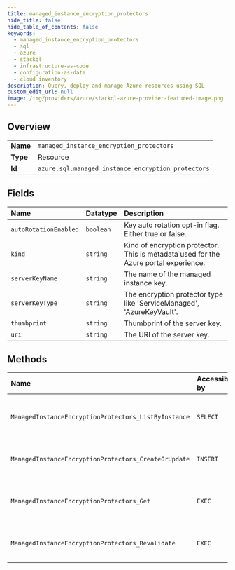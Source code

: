 ```yaml
---
title: managed_instance_encryption_protectors
hide_title: false
hide_table_of_contents: false
keywords:
  - managed_instance_encryption_protectors
  - sql
  - azure    
  - stackql
  - infrastructure-as-code
  - configuration-as-data
  - cloud inventory
description: Query, deploy and manage Azure resources using SQL
custom_edit_url: null
image: /img/providers/azure/stackql-azure-provider-featured-image.png
---
```

  
    

## Overview
<table><tbody>
<tr><td><b>Name</b></td><td><code>managed_instance_encryption_protectors</code></td></tr>
<tr><td><b>Type</b></td><td>Resource</td></tr>
<tr><td><b>Id</b></td><td><code>azure.sql.managed_instance_encryption_protectors</code></td></tr>
</tbody></table>

## Fields
| Name | Datatype | Description |
|:-----|:---------|:------------|
| `autoRotationEnabled` | `boolean` | Key auto rotation opt-in flag. Either true or false. |
| `kind` | `string` | Kind of encryption protector. This is metadata used for the Azure portal experience. |
| `serverKeyName` | `string` | The name of the managed instance key. |
| `serverKeyType` | `string` | The encryption protector type like 'ServiceManaged', 'AzureKeyVault'. |
| `thumbprint` | `string` | Thumbprint of the server key. |
| `uri` | `string` | The URI of the server key. |
## Methods
| Name | Accessible by | Required Params | Description |
|:-----|:--------------|:----------------|:------------|
| `ManagedInstanceEncryptionProtectors_ListByInstance` | `SELECT` | `managedInstanceName, resourceGroupName, subscriptionId` | Gets a list of managed instance encryption protectors |
| `ManagedInstanceEncryptionProtectors_CreateOrUpdate` | `INSERT` | `encryptionProtectorName, managedInstanceName, resourceGroupName, subscriptionId` | Updates an existing encryption protector. |
| `ManagedInstanceEncryptionProtectors_Get` | `EXEC` | `encryptionProtectorName, managedInstanceName, resourceGroupName, subscriptionId` | Gets a managed instance encryption protector. |
| `ManagedInstanceEncryptionProtectors_Revalidate` | `EXEC` | `encryptionProtectorName, managedInstanceName, resourceGroupName, subscriptionId` | Revalidates an existing encryption protector. |
